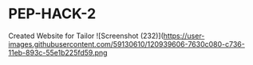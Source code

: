 # PEP-HACK-2
Created Website for Tailor
![Screenshot (232)](https://user-images.githubusercontent.com/59130610/120939606-7630c080-c736-11eb-893c-55e1b225fd59.png
